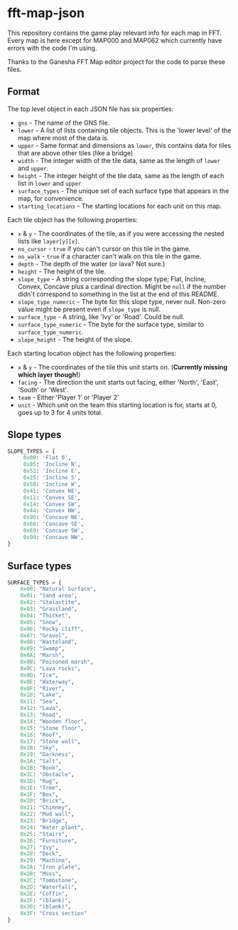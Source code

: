 # fft-map-json

This repository contains the game play relevant info for each map in FFT. Every map is here except for MAP000 and MAP062
which currently have errors with the code I'm using.

Thanks to the Ganesha FFT Map editor project for the code to parse these files.

## Format

The top level object in each JSON file has six properties:

- `gns` - The name of the GNS file.
- `lower` - A list of lists containing tile objects. This is the 'lower level' of the map where most of the data is.
- `upper` - Same format and dimensions as `lower`, this contains data for tiles that are above other tiles (like a
bridge)
- `width` - The integer width of the tile data, same as the length of `lower` and `upper`.
- `height` - The integer height of the tile data, same as the length of each list in `lower` and `upper`
- `surface_types` - The unique set of each surface type that appears in the map, for convenience.
- `starting_locations` - The starting locations for each unit on this map.

Each tile object has the following properties:

- `x` & `y` - The coordinates of the tile, as if you were accessing the nested lists like `layer[y][x]`.
- `no_cursor` - `true` if you can't cursor on this tile in the game.
- `no_walk` - `true` if a character can't walk on this tile in the game.
- `depth` - The depth of the water (or lava? Not sure.)
- `height` - The height of the tile.
- `slope_type` - A string corresponding the slope type; Flat, Incline, Convex, Concave plus a cardinal direction. Might
be `null` if the number didn't correspond to something in the list at the end of this README.
- `slope_type_numeric` - The byte for this slope type, never null. Non-zero value might be present
even if `slope_type` is null.
- `surface_type` - A string, like 'Ivy' or 'Road'. Could be null.
- `surface_type_numeric` - The byte for the surface type, similar to `surface_type_numeric`.
- `slope_height` - The height of the slope.

Each starting location object has the following properties:

- `x` & `y` - The coordinates of the tile this unit starts on. (**Currently missing which layer though!**)
- `facing` - The direction the unit starts out facing, either 'North', 'East', 'South' or 'West'.
- `team` - Either 'Player 1' or 'Player 2'
- `unit` - Which unit on the team this starting location is for, starts at 0, goes up to 3 for 4 units total.

## Slope types

```python
SLOPE_TYPES = {
     0x00: 'Flat 0',
     0x85: 'Incline N',
     0x52: 'Incline E',
     0x25: 'Incline S',
     0x58: 'Incline W',
     0x41: 'Convex NE',
     0x11: 'Convex SE',
     0x14: 'Convex SW',
     0x44: 'Convex NW',
     0x96: 'Concave NE',
     0x66: 'Concave SE',
     0x69: 'Concave SW',
     0x99: 'Concave NW',
}
```

## Surface types

```python
SURFACE_TYPES = {
    0x00: "Natural Surface",
    0x01: "Sand area",
    0x02: "Stalactite",
    0x03: "Grassland",
    0x04: "Thicket",
    0x05: "Snow",
    0x06: "Rocky cliff",
    0x07: "Gravel",
    0x08: "Wasteland",
    0x09: "Swamp",
    0x0A: "Marsh",
    0x0B: "Poisoned marsh",
    0x0C: "Lava rocks",
    0x0D: "Ice",
    0x0E: "Waterway",
    0x0F: "River",
    0x10: "Lake",
    0x11: "Sea",
    0x12: "Lava",
    0x13: "Road",
    0x14: "Wooden floor",
    0x15: "Stone floor",
    0x16: "Roof",
    0x17: "Stone wall",
    0x18: "Sky",
    0x19: "Darkness",
    0x1A: "Salt",
    0x1B: "Book",
    0x1C: "Obstacle",
    0x1D: "Rug",
    0x1E: "Tree",
    0x1F: "Box",
    0x20: "Brick",
    0x21: "Chimney",
    0x22: "Mud wall",
    0x23: "Bridge",
    0x24: "Water plant",
    0x25: "Stairs",
    0x26: "Furniture",
    0x27: "Ivy",
    0x28: "Deck",
    0x29: "Machine",
    0x2A: "Iron plate",
    0x2B: "Moss",
    0x2C: "Tombstone",
    0x2D: "Waterfall",
    0x2E: "Coffin",
    0x2F: "(blank)",
    0x30: "(blank)",
    0x3F: "Cross section"
}
```
